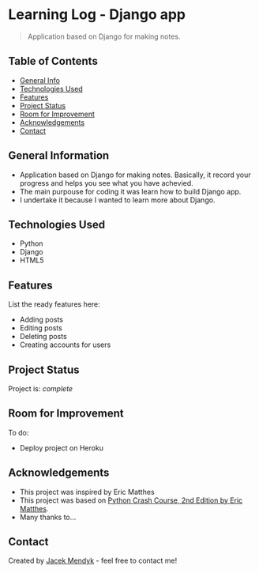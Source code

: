 # Learning Log - Django app
> Application based on Django for making notes.
<!-- > Live demo [_here_](https://www.example.com). <!-- If you have the project hosted somewhere, include the link here. -->

## Table of Contents
* [General Info](#general-information)
* [Technologies Used](#technologies-used)
* [Features](#features)
* [Project Status](#project-status)
* [Room for Improvement](#room-for-improvement)
* [Acknowledgements](#acknowledgements)
* [Contact](#contact)
<!--  * [Screenshots](#screenshots)  -->
<!--  * [Usage](#usage) -->
<!--  * [Setup](#setup)  -->
<!-- * [License](#license) -->


## General Information
- Application based on Django for making notes. Basically, it record your progress and helps you see what you have achevied.
- The main purpouse for coding it was learn how to build Django app.
- I undertake it because I wanted to learn more about Django.
<!-- You don't have to answer all the questions - just the ones relevant to your project. -->


## Technologies Used
- Python
- Django
- HTML5
<!-- Comment to not forget what was in the original scheme
## Technologies Used
- Tech 1 - version 1.0
- Tech 2 - version 2.0
- Tech 3 - version 3.0
-->


## Features
List the ready features here:
- Adding posts
- Editing posts
- Deleting posts
- Creating accounts for users
<!-- Comment to not forget what was in the original scheme
## Features
List the ready features here:
- Awesome feature 1
- Awesome feature 2
- Awesome feature 3
-->

<!-- 
## Screenshots
![Example screenshot](./img/screenshot.png)
If you have screenshots you'd like to share, include them here. 
-->

<!-- 
## Setup
What are the project requirements/dependencies? Where are they listed? A requirements.txt or a Pipfile.lock file perhaps? Where is it located?

Proceed to describe how to install / setup one's local environment / get started with the project.
-->
<!-- 
## Usage
How does one go about using it?
Provide various use cases and code examples here.

`write-your-code-here`
-->

## Project Status
Project is: _complete_ 
<!--
Project is: _in progress_ / _complete_ / _no longer being worked on_. If you are no longer working on it, provide reasons why.
-->
## Room for Improvement

To do:
- Deploy project on Heroku
<!--
## Room for Improvement
Include areas you believe need improvement / could be improved. Also add TODOs for future development.

Room for improvement:
- Improvement to be done 1
- Improvement to be done 2

To do:
- Feature to be added 1
- Feature to be added 2
-->
## Acknowledgements
- This project was inspired by Eric Matthes
- This project was based on [Python Crash Course, 2nd Edition by Eric Matthes](https://nostarch.com/pythoncrashcourse2e).
- Many thanks to...
<!--
## Acknowledgements
Give credit here.
- This project was inspired by...
- This project was based on [this tutorial](https://www.example.com).
-->


## Contact
Created by [Jacek Mendyk](https://www.linkedin.com/in/jacekmendyk/) - feel free to contact me!


<!-- Optional -->
<!-- ## License -->
<!-- This project is open source and available under the [... License](). -->

<!-- You don't have to include all sections - just the one's relevant to your project -->
